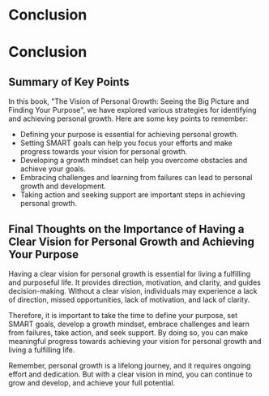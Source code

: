 # Conclusion

Conclusion
==========

Summary of Key Points
---------------------

In this book, "The Vision of Personal Growth: Seeing the Big Picture and Finding Your Purpose", we have explored various strategies for identifying and achieving personal growth. Here are some key points to remember:

* Defining your purpose is essential for achieving personal growth.
* Setting SMART goals can help you focus your efforts and make progress towards your vision for personal growth.
* Developing a growth mindset can help you overcome obstacles and achieve your goals.
* Embracing challenges and learning from failures can lead to personal growth and development.
* Taking action and seeking support are important steps in achieving personal growth.

Final Thoughts on the Importance of Having a Clear Vision for Personal Growth and Achieving Your Purpose
--------------------------------------------------------------------------------------------------------

Having a clear vision for personal growth is essential for living a fulfilling and purposeful life. It provides direction, motivation, and clarity, and guides decision-making. Without a clear vision, individuals may experience a lack of direction, missed opportunities, lack of motivation, and lack of clarity.

Therefore, it is important to take the time to define your purpose, set SMART goals, develop a growth mindset, embrace challenges and learn from failures, take action, and seek support. By doing so, you can make meaningful progress towards achieving your vision for personal growth and living a fulfilling life.

Remember, personal growth is a lifelong journey, and it requires ongoing effort and dedication. But with a clear vision in mind, you can continue to grow and develop, and achieve your full potential.